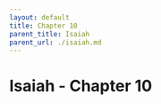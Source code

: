 ```yaml
---
layout: default
title: Chapter 10
parent_title: Isaiah
parent_url: ./isaiah.md
---
```


# Isaiah - Chapter 10

